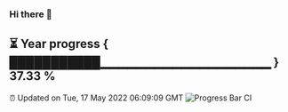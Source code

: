 ### Hi there 👋
⏳ Year progress { ███████████▁▁▁▁▁▁▁▁▁▁▁▁▁▁▁▁▁▁▁ } 37.33 %
---
⏰ Updated on Tue, 17 May 2022 06:09:09 GMT
![Progress Bar CI](https://github.com/Moyi321/Moyi321/workflows/Progress%20Bar%20CI/badge.svg)
